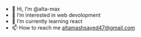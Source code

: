- 👋 Hi, I’m @alta-max
- 👀 I’m interested in web devolopment
- 🌱 I’m currently learning react
- 📫 How to reach me altamashsayed47@gmail.com

<!---
alta-max/alta-max is a ✨ special ✨ repository because its `README.md` (this file) appears on your GitHub profile.
You can click the Preview link to take a look at your changes.
--->

